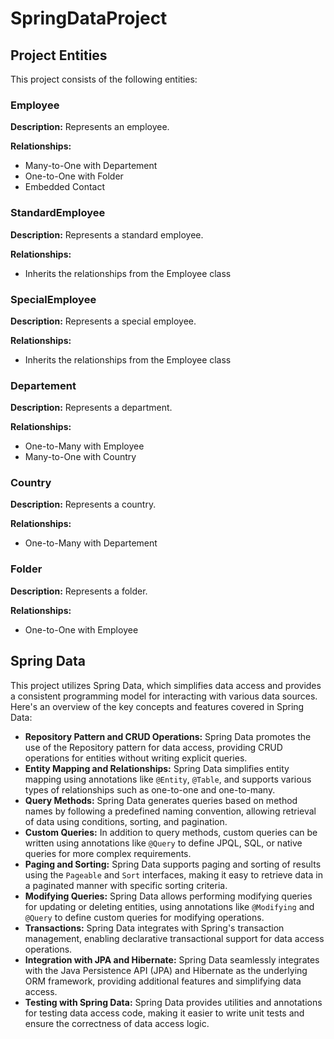 # SpringDataProject

## Project Entities

This project consists of the following entities:

### Employee
**Description:** Represents an employee.

**Relationships:**
- Many-to-One with Departement
- One-to-One with Folder
- Embedded Contact

### StandardEmployee
**Description:** Represents a standard employee.

**Relationships:**
- Inherits the relationships from the Employee class

### SpecialEmployee
**Description:** Represents a special employee.

**Relationships:**
- Inherits the relationships from the Employee class

### Departement
**Description:** Represents a department.

**Relationships:**
- One-to-Many with Employee
- Many-to-One with Country

### Country
**Description:** Represents a country.

**Relationships:**
- One-to-Many with Departement

### Folder
**Description:** Represents a folder.

**Relationships:**
- One-to-One with Employee

## Spring Data

This project utilizes Spring Data, which simplifies data access and provides a consistent programming model for interacting with various data sources. Here's an overview of the key concepts and features covered in Spring Data:

- **Repository Pattern and CRUD Operations:** Spring Data promotes the use of the Repository pattern for data access, providing CRUD operations for entities without writing explicit queries.
- **Entity Mapping and Relationships:** Spring Data simplifies entity mapping using annotations like `@Entity`, `@Table`, and supports various types of relationships such as one-to-one and one-to-many.
- **Query Methods:** Spring Data generates queries based on method names by following a predefined naming convention, allowing retrieval of data using conditions, sorting, and pagination.
- **Custom Queries:** In addition to query methods, custom queries can be written using annotations like `@Query` to define JPQL, SQL, or native queries for more complex requirements.
- **Paging and Sorting:** Spring Data supports paging and sorting of results using the `Pageable` and `Sort` interfaces, making it easy to retrieve data in a paginated manner with specific sorting criteria.
- **Modifying Queries:** Spring Data allows performing modifying queries for updating or deleting entities, using annotations like `@Modifying` and `@Query` to define custom queries for modifying operations.
- **Transactions:** Spring Data integrates with Spring's transaction management, enabling declarative transactional support for data access operations.
- **Integration with JPA and Hibernate:** Spring Data seamlessly integrates with the Java Persistence API (JPA) and Hibernate as the underlying ORM framework, providing additional features and simplifying data access.
- **Testing with Spring Data:** Spring Data provides utilities and annotations for testing data access code, making it easier to write unit tests and ensure the correctness of data access logic.

